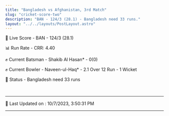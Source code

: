 ```yaml
---
title: "Bangladesh vs Afghanistan, 3rd Match"
slug: "cricket-score-two"
description: "BAN - 124/3 (28.1) - Bangladesh need 33 runs."
layout: "../../layouts/PostLayout.astro"
---
```


🔴 Live Score - BAN - 124/3 (28.1)  

📊 Run Rate - CRR: 4.40  

✊ Current Batsman - Shakib Al Hasan* - 0(0)  

✊ Current Bowler - Naveen-ul-Haq* - 2.1 Over 12 Run - 1 Wicket  

📑 Status - Bangladesh need 33 runs

<br />

***

📝 Last Updated on : 10/7/2023, 3:50:31 PM

***

